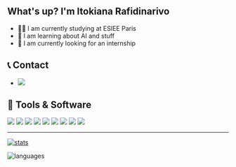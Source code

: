 ## What's up? I'm Itokiana Rafidinarivo
- 👨‍🎓 I am currently studying at ESIEE Paris
- 🤖 I am learning about AI and stuff
- 🔎 I am currently looking for an internship

## 📞 Contact
- ![](https://img.shields.io/badge/LinkedIn-0077B5?style=for-the-badge&logo=linkedin&logoColor=white&link=https://www.linkedin.com/in/itokiana-rafidinarivo/)

## 🧰 Tools & Software

![](https://img.shields.io/badge/GIT-D8593E?style=for-the-badge&logo=Git&logoColor=white) ![](https://img.shields.io/badge/Python-14354C?style=for-the-badge&logo=python&logoColor=white) ![](https://img.shields.io/badge/R-276DC3?style=for-the-badge&logo=r&logoColor=white) ![](https://img.shields.io/badge/C-00599C?style=for-the-badge&logo=c&logoColor=white) ![](https://img.shields.io/badge/Java-ED8B00?style=for-the-badge&logo=java&logoColor=white) ![](https://img.shields.io/badge/Markdown-000000?style=for-the-badge&logo=markdown&logoColor=white) ![](https://img.shields.io/badge/Flask-000000?style=for-the-badge&logo=flask&logoColor=white) ![](https://img.shields.io/badge/Flutter-02569B?style=for-the-badge&logo=flutter&logoColor=white) ![](https://img.shields.io/badge/MongoDB-4EA94B?style=for-the-badge&logo=mongodb&logoColor=white) ![]()

___

[![stats](https://github-readme-stats.vercel.app/api?username=rafidini&theme=blue-green)](https://github.com/rafidini/github-readme-stats)

![languages](https://github-readme-stats.vercel.app/api/top-langs/?username=rafidini&theme=blue-green)
